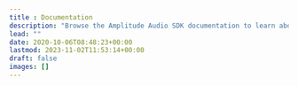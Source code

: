 ```yaml
---
title : Documentation
description: "Browse the Amplitude Audio SDK documentation to learn about the engine and how to create your first project."
lead: ""
date: 2020-10-06T08:48:23+00:00
lastmod: 2023-11-02T11:53:14+00:00
draft: false
images: []
---
```

